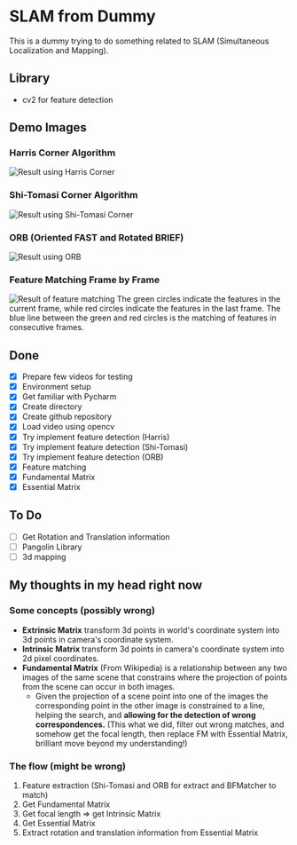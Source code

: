 # SLAM from Dummy
This is a dummy trying to do something related to SLAM (Simultaneous Localization and Mapping).
## Library 
- cv2 for feature detection
## Demo Images
### Harris Corner Algorithm
![Result using Harris Corner](https://s3.us-west-2.amazonaws.com/secure.notion-static.com/5b67cd59-b74a-4a87-94d8-16d9eb2ac106/Untitled.png?X-Amz-Algorithm=AWS4-HMAC-SHA256&X-Amz-Credential=AKIAT73L2G45O3KS52Y5%2F20210228%2Fus-west-2%2Fs3%2Faws4_request&X-Amz-Date=20210228T134845Z&X-Amz-Expires=86400&X-Amz-Signature=f75ec145159c9740bb047e5ef4c9ec2698207b844081d21f370ca340f04d6869&X-Amz-SignedHeaders=host&response-content-disposition=filename%20%3D%22Untitled.png%22)
### Shi-Tomasi Corner Algorithm
![Result using Shi-Tomasi Corner](https://s3.us-west-2.amazonaws.com/secure.notion-static.com/487291d2-ca26-455b-84cd-a0b66cfddc45/Untitled.png?X-Amz-Algorithm=AWS4-HMAC-SHA256&X-Amz-Credential=AKIAT73L2G45O3KS52Y5%2F20210228%2Fus-west-2%2Fs3%2Faws4_request&X-Amz-Date=20210228T134714Z&X-Amz-Expires=86400&X-Amz-Signature=01d05cbf3703f17bcfb74115204ec20ad151135b4d4430604fb7f0d0d74457fb&X-Amz-SignedHeaders=host&response-content-disposition=filename%20%3D%22Untitled.png%22)
### ORB (Oriented FAST and Rotated BRIEF)
![Result using ORB](https://s3.us-west-2.amazonaws.com/secure.notion-static.com/459ace02-bb89-476c-881d-25c86cb5d55b/Untitled.png?X-Amz-Algorithm=AWS4-HMAC-SHA256&X-Amz-Credential=AKIAT73L2G45O3KS52Y5%2F20210227%2Fus-west-2%2Fs3%2Faws4_request&X-Amz-Date=20210227T145608Z&X-Amz-Expires=86400&X-Amz-Signature=3fa5430a9c8bb6eeab9c8929a55d55e9889c47c2bda6fae177f55c44e15d4c48&X-Amz-SignedHeaders=host&response-content-disposition=filename%20%3D%22Untitled.png%22)
### Feature Matching Frame by Frame
![Result of feature matching](https://s3.us-west-2.amazonaws.com/secure.notion-static.com/dbbf7eca-58a5-4913-bb4b-f76f2f68df21/Untitled.png?X-Amz-Algorithm=AWS4-HMAC-SHA256&X-Amz-Credential=AKIAT73L2G45O3KS52Y5%2F20210228%2Fus-west-2%2Fs3%2Faws4_request&X-Amz-Date=20210228T135316Z&X-Amz-Expires=86400&X-Amz-Signature=0058fd8c8df9c08233713aab6d24bdacf5fdaabe3a2bb7f77ed7db644fde026e&X-Amz-SignedHeaders=host&response-content-disposition=filename%20%3D%22Untitled.png%22)
The green circles indicate the features in the current frame, while red circles indicate the features in the last frame. The blue line between the green and red circles is the matching of features in consecutive frames.
## Done
- [x]  Prepare few videos for testing
- [x]  Environment setup 
- [x]  Get familiar with Pycharm
- [x]  Create directory
- [x]  Create github repository
- [x]  Load video using opencv
- [x]  Try implement feature detection (Harris)
- [x]  Try implement feature detection (Shi-Tomasi)
- [x]  Try implement feature detection (ORB)
- [x]  Feature matching
- [x]  Fundamental Matrix
- [x]  Essential Matrix

## To Do
- [ ]  Get Rotation and Translation information
- [ ]  Pangolin Library
- [ ]  3d mapping

## My thoughts in my head right now

### Some concepts (possibly wrong)
- **Extrinsic Matrix** transform 3d points in world's coordinate system into 3d points in camera's coordinate system.
- **Intrinsic Matrix** transform 3d points in camera's coordinate system into 2d pixel coordinates.
- **Fundamental Matrix** (From Wikipedia) is a relationship between any two images of the same scene that constrains 
  where the projection of points from the scene can occur in both images. 
  - Given the projection of a scene point into one of the images the corresponding point in the other image is 
    constrained to a line, helping the search, and **allowing for the detection of wrong correspondences.** (This what 
    we did, filter out wrong matches, and somehow get the focal length, then replace FM with Essential Matrix, brilliant 
    move beyond my understanding!)

### The flow (might be wrong)
1. Feature extraction (Shi-Tomasi and ORB for extract and BFMatcher to match)
2. Get Fundamental Matrix
3. Get focal length => get Intrinsic Matrix
4. Get Essential Matrix
5. Extract rotation and translation information from Essential Matrix